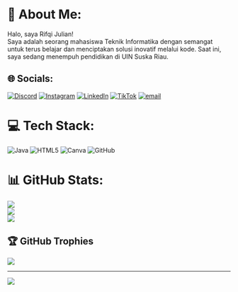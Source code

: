 # 💫 About Me:
Halo, saya Rifqi Julian!<br>Saya adalah seorang mahasiswa Teknik Informatika dengan semangat untuk terus belajar dan menciptakan solusi inovatif melalui kode. Saat ini, saya sedang menempuh pendidikan di UIN Suska Riau.<br>


## 🌐 Socials:
[![Discord](https://img.shields.io/badge/Discord-%237289DA.svg?logo=discord&logoColor=white)](https://discord.gg/ripkizu) [![Instagram](https://img.shields.io/badge/Instagram-%23E4405F.svg?logo=Instagram&logoColor=white)](https://instagram.com/jujulianrifqi) [![LinkedIn](https://img.shields.io/badge/LinkedIn-%230077B5.svg?logo=linkedin&logoColor=white)](https://linkedin.com/in/rifqijulian) [![TikTok](https://img.shields.io/badge/TikTok-%23000000.svg?logo=TikTok&logoColor=white)](https://tiktok.com/@ripkigais) [![email](https://img.shields.io/badge/Email-D14836?logo=gmail&logoColor=white)](mailto:rifqisulung45@gmail.com) 

# 💻 Tech Stack:
![Java](https://img.shields.io/badge/java-%23ED8B00.svg?style=for-the-badge&logo=openjdk&logoColor=white) ![HTML5](https://img.shields.io/badge/html5-%23E34F26.svg?style=for-the-badge&logo=html5&logoColor=white) ![Canva](https://img.shields.io/badge/Canva-%2300C4CC.svg?style=for-the-badge&logo=Canva&logoColor=white) ![GitHub](https://img.shields.io/badge/github-%23121011.svg?style=for-the-badge&logo=github&logoColor=white)
# 📊 GitHub Stats:
![](https://github-readme-stats.vercel.app/api?username=rifqijulian&theme=blue_navy&hide_border=false&include_all_commits=false&count_private=false)<br/>
![](https://nirzak-streak-stats.vercel.app/?user=rifqijulian&theme=blue_navy&hide_border=false)<br/>
![](https://github-readme-stats.vercel.app/api/top-langs/?username=rifqijulian&theme=blue_navy&hide_border=false&include_all_commits=false&count_private=false&layout=compact)

## 🏆 GitHub Trophies
![](https://github-profile-trophy.vercel.app/?username=rifqijulian&theme=blue_navy&no-frame=false&no-bg=true&margin-w=4)

---
[![](https://visitcount.itsvg.in/api?id=rifqijulian&icon=0&color=0)](https://visitcount.itsvg.in)

<!-- Proudly created with GPRM ( https://gprm.itsvg.in ) -->
